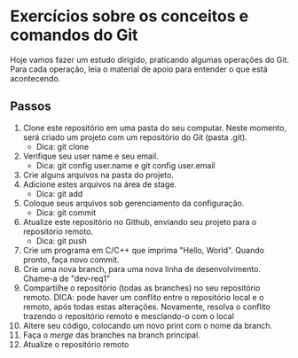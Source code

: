 # Exercícios sobre os conceitos e comandos do Git


Hoje vamos fazer um estudo dirigido, praticando algumas operações do Git. Para cada operação, leia o material de apoio para entender o que está acontecendo.


## Passos
1. Clone este repositório em uma pasta do seu computar. Neste momento, será criado um projeto com um repositório do Git (pasta .git).
   * Dica: git clone
1. Verifique seu user name e seu email.
   * Dica: git config user.name e git config user.email
1. Crie alguns arquivos na pasta do projeto.
1. Adicione estes arquivos na área de stage.
   * Dica: git add
1. Coloque seus arquivos sob gerenciamento da configuração.
   * Dica: git commit
1. Atualize este repositório no Github, enviando seu projeto para o repositório remoto.
   * Dica: git push
1. Crie um programa em C/C++ que imprima "Hello, World". Quando pronto, faça novo commit.
1. Crie uma nova branch, para uma nova linha de desenvolvimento. Chame-a de "dev-req1"
1. Compartilhe o repositório (todas as branches) no seu repositório remoto. DICA: pode haver um conflito entre o repositório local e o remoto, após todas estas alterações. Novamente, resolva o conflito trazendo o repositório remoto e mesclando-o com o local
1. Altere seu código, colocando um novo print com o nome da branch.
1. Faça o *merge* das branches na branch principal. 
1. Atualize o repositório remoto
